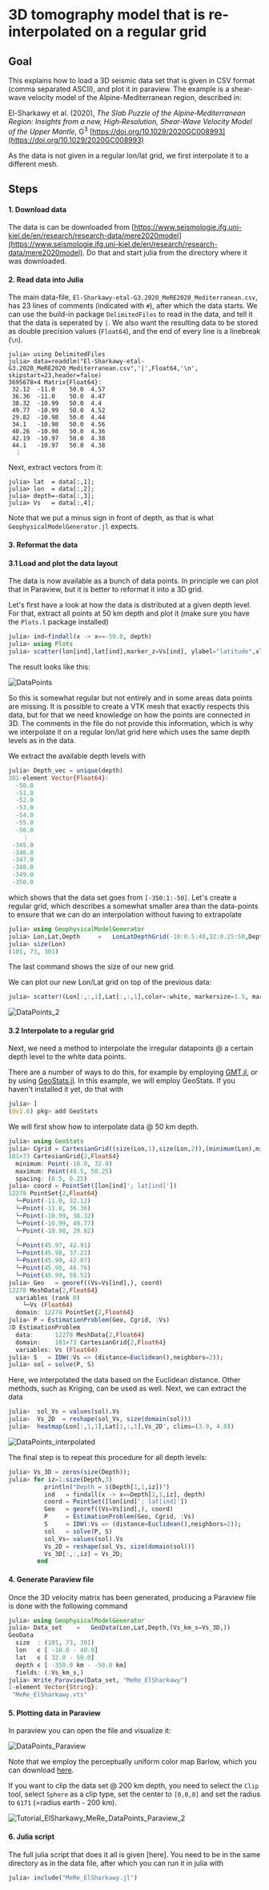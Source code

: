 # 3D tomography model that is re-interpolated on a regular grid

## Goal
This explains how to load a 3D seismic data set that is given in CSV format (comma separated ASCII), and plot it in paraview. The example is a shear-wave velocity model of the Alpine-Mediterranean region, described in:

El-Sharkawy et al. (2020), *The Slab Puzzle of the Alpine‐Mediterranean Region: Insights from a new, High‐Resolution, Shear‐Wave Velocity Model of the Upper Mantle*, G$^3$ [https://doi.org/10.1029/2020GC008993](https://doi.org/10.1029/2020GC008993)

As the data is not given in a regular lon/lat grid, we first interpolate it to a different mesh.


## Steps
#### 1. Download data 
The data is can be downloaded from [https://www.seismologie.ifg.uni-kiel.de/en/research/research-data/mere2020model](https://www.seismologie.ifg.uni-kiel.de/en/research/research-data/mere2020model). Do that and start julia from the directory where it was downloaded.

#### 2. Read data into Julia
The main data-file, `El-Sharkawy-etal-G3.2020_MeRE2020_Mediterranean.csv`, has 23 lines of comments (indicated with `#`), after which the data starts. We can use the build-in package `DelimitedFiles` to read in the data, and tell it that the data is seperated by `|`. We also want the resulting data to be stored as double precision values (`Float64`), and the end of every line is a linebreak (`\n`).
```julia-repl
julia> using DelimitedFiles
julia> data=readdlm("El-Sharkawy-etal-G3.2020_MeRE2020_Mediterranean.csv",'|',Float64,'\n', skipstart=23,header=false)
3695678×4 Matrix{Float64}:
 32.12  -11.0    50.0  4.57
 36.36  -11.0    50.0  4.47
 38.32  -10.99   50.0  4.4
 49.77  -10.99   50.0  4.52
 29.82  -10.98   50.0  4.44
 34.1   -10.98   50.0  4.56
 40.26  -10.98   50.0  4.36
 42.19  -10.97   50.0  4.38
 44.1   -10.97   50.0  4.38
  ⋮ 
```
Next, extract vectors from it:
```
julia> lat  = data[:,1];
julia> lon  = data[:,2];
julia> depth=-data[:,3];
julia> Vs   = data[:,4];
```
Note that we put a minus sign in front of depth, as that is what `GeophysicalModelGenerator.jl` expects.

#### 3. Reformat the data

#### 3.1 Load and plot the data layout
The data is now available as a bunch of data points. In principle we can plot that in Paraview, but it is better to reformat it into a 3D grid.

Let's first have a look at how the data is distributed at a given depth level. For that, extract all points at 50 km depth and plot it (make sure you have the `Plots.l` package installed)
```julia
julia> ind=findall(x -> x==-50.0, depth)
julia> using Plots
julia> scatter(lon[ind],lat[ind],marker_z=Vs[ind], ylabel="latitude",xlabel="longitude",markersize=2.5, clims=(3.9, 4.8))
```
The result looks like this:

![DataPoints](https://github.com/JuliaGeodynamics/GeophysicalModelGenerator.jl/tree/main/docs/src/assets/img/Tutorial_ElSharkawy_MeRe_DataPoints.png)

So this is somewhat regular but not entirely and in some areas data points are missing. It is possible to create a VTK mesh that exactly respects this data, but for that we need knowledge on how the points are connected in 3D. The comments in the file do not provide this information, which is why we interpolate it on a regular lon/lat grid here which uses the same depth levels as in the data.

We extract the available depth levels with 
```julia
julia> Depth_vec = unique(depth)
301-element Vector{Float64}:
  -50.0
  -51.0
  -52.0
  -53.0
  -54.0
  -55.0
  -56.0
    ⋮
 -345.0
 -346.0
 -347.0
 -348.0
 -349.0
 -350.0
```
which shows that the data set goes from `[-350:1:-50]`.
Let's create a regular grid, which describes a somewhat smaller area than the data-points to ensure that we can do an interpolation without having to extrapolate

```julia
julia> using GeophysicalModelGenerator 
julia> Lon,Lat,Depth     =   LonLatDepthGrid(-10:0.5:40,32:0.25:50,Depth_vec);
julia> size(Lon)
(101, 73, 301)
```
The last command shows the size of our new grid.

We can plot our new Lon/Lat grid on top of the previous data:
```julia
julia> scatter!(Lon[:,:,1],Lat[:,:,1],color=:white, markersize=1.5, markertype="+",legend=:none)
```
![DataPoints_2](https://github.com/JuliaGeodynamics/GeophysicalModelGenerator.jl/tree/main/docs/src/assets/img/Tutorial_ElSharkawy_MeRe_DataPoints_2.png)

#### 3.2 Interpolate to a regular grid

Next, we need a method to interpolate the irregular datapoints @ a certain depth level to the white data points. 

There are a number of ways to do this, for example by employing [GMT.jl](https://github.com/GenericMappingTools/GMT.jl), or by using [GeoStats.jl](https://juliaearth.github.io/GeoStats.jl/stable/index.html). 
In this example, we will employ GeoStats. If you haven't installed it yet, do that with
```julia
julia> ]
(@v1.6) pkg> add GeoStats
```
We will first show how to interpolate data @ 50 km depth.
```julia
julia> using GeoStats
julia> Cgrid = CartesianGrid((size(Lon,1),size(Lon,2)),(minimum(Lon),minimum(Lat)),(Lon[2,2,2]-Lon[1,1,1],Lat[2,2,2]-Lat[1,1,1]))
101×73 CartesianGrid{2,Float64}
  minimum: Point(-10.0, 32.0)
  maximum: Point(40.5, 50.25)
  spacing: (0.5, 0.25)
julia> coord = PointSet([lon[ind]'; lat[ind]'])
12278 PointSet{2,Float64}
  └─Point(-11.0, 32.12)
  └─Point(-11.0, 36.36)
  └─Point(-10.99, 38.32)
  └─Point(-10.99, 49.77)
  └─Point(-10.98, 29.82)
  ⋮
  └─Point(45.97, 42.91)
  └─Point(45.98, 37.22)
  └─Point(45.99, 42.07)
  └─Point(45.99, 46.76)
  └─Point(45.99, 50.52)
julia> Geo   = georef((Vs=Vs[ind],), coord)
12278 MeshData{2,Float64}
  variables (rank 0)
    └─Vs (Float64)
  domain: 12278 PointSet{2,Float64}
julia> P = EstimationProblem(Geo, Cgrid, :Vs)
2D EstimationProblem
  data:      12278 MeshData{2,Float64}
  domain:    101×73 CartesianGrid{2,Float64}
  variables: Vs (Float64)
julia> S   = IDW(:Vs => (distance=Euclidean(),neighbors=2)); 
julia> sol = solve(P, S)
```
Here, we interpolated the data based on the Euclidean distance. Other methods, such as Kriging, can be used as well. 
Next, we can extract the data
```julia
julia>  sol_Vs = values(sol).Vs
julia>  Vs_2D  = reshape(sol_Vs, size(domain(sol)))
julia>  heatmap(Lon[:,1,1],Lat[1,:,1],Vs_2D', clims=(3.9, 4.8))
```
![DataPoints_interpolated](https://github.com/JuliaGeodynamics/GeophysicalModelGenerator.jl/tree/main/docs/src/assets/img/Tutorial_ElSharkawy_MeRe_DataPoints_interpolated.png)

The final step is to repeat this procedure for all depth levels:
```julia
julia> Vs_3D = zeros(size(Depth));
julia> for iz=1:size(Depth,3)
          println("Depth = $(Depth[1,1,iz])")
          ind   = findall(x -> x==Depth[1,1,iz], depth)
          coord = PointSet([lon[ind]'; lat[ind]'])
          Geo   = georef((Vs=Vs[ind],), coord)
          P     = EstimationProblem(Geo, Cgrid, :Vs)
          S     = IDW(:Vs => (distance=Euclidean(),neighbors=2)); 
          sol   = solve(P, S)
          sol_Vs= values(sol).Vs
          Vs_2D = reshape(sol_Vs, size(domain(sol)))
          Vs_3D[:,:,iz] = Vs_2D;
        end
```

#### 4. Generate Paraview file
Once the 3D velocity matrix has been generated, producing a Paraview file is done with the following command 
```julia
julia> using GeophysicalModelGenerator
julia> Data_set    =   GeoData(Lon,Lat,Depth,(Vs_km_s=Vs_3D,))   
GeoData 
  size  : (101, 73, 301)
  lon   ϵ [ -10.0 - 40.0]
  lat   ϵ [ 32.0 - 50.0]
  depth ϵ [ -350.0 km - -50.0 km]
  fields: (:Vs_km_s,) 
julia> Write_Paraview(Data_set, "MeRe_ElSharkawy")
1-element Vector{String}:
 "MeRe_ElSharkawy.vts"
```


#### 5. Plotting data in Paraview
In paraview you can open the file and visualize it:

![DataPoints_Paraview](https://github.com/JuliaGeodynamics/GeophysicalModelGenerator.jl/tree/main/docs/src/assets/img/Tutorial_ElSharkawy_MeRe_DataPoints_Paraview_1.png)

Note that we employ the perceptually uniform color map Barlow, which you can download [here](https://www.fabiocrameri.ch/colourmaps/).

If you want to clip the data set @ 200 km depth, you need to select the `Clip` tool, select `Sphere` as a clip type, set the center to `[0,0,0]` and set the radius to `6171` (=radius earth - 200 km).

![Tutorial_ElSharkawy_MeRe_DataPoints_Paraview_2](./assets/img/Tutorial_ElSharkawy_MeRe_DataPoints_Paraview_2.png)

#### 6. Julia script

The full julia script that does it all is given [here]. You need to be in the same directory as in the data file, after which you can run it in julia with
```julia
julia> include("MeRe_ElSharkawy.jl")
```



